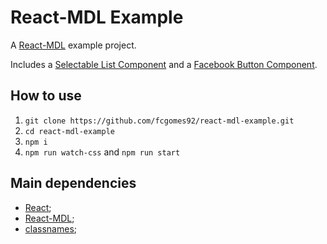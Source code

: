 # React-MDL Example

A [React-MDL](https://github.com/react-mdl/react-mdl) example project.

Includes a [Selectable List Component](src/SelectableList.js) and a [Facebook Button Component](src/FacebookButton.js).


## How to use

1. `git clone https://github.com/fcgomes92/react-mdl-example.git`
1. `cd react-mdl-example`
1. `npm i`
1. `npm run watch-css` and `npm run start`


## Main dependencies

* [React](https://facebook.github.io/react/);
* [React-MDL](https://github.com/react-mdl/react-mdl);
* [classnames](https://github.com/JedWatson/classnames);
